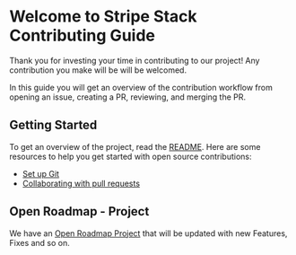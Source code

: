 # Welcome to Stripe Stack Contributing Guide

Thank you for investing your time in contributing to our project! Any contribution you make will be will be welcomed.

In this guide you will get an overview of the contribution workflow from opening an issue, creating a PR, reviewing, and merging the PR.

## Getting Started

To get an overview of the project, read the [README](README.md). Here are some resources to help you get started with open source contributions:

- [Set up Git](https://docs.github.com/en/get-started/quickstart/set-up-git)
- [Collaborating with pull requests](https://docs.github.com/en/github/collaborating-with-pull-requests)

## Open Roadmap - Project

We have an [Open Roadmap Project](https://github.com/users/dev-xo/projects/5) that will be updated with new Features, Fixes and so on.

